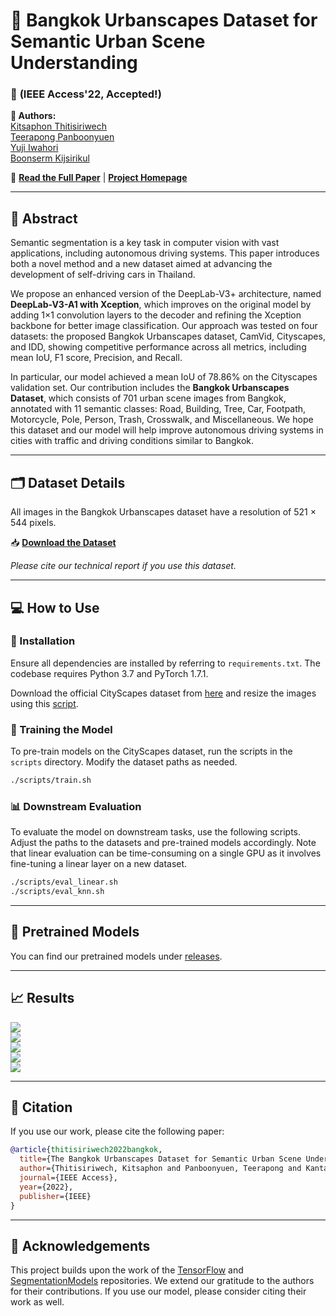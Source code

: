 # 🏡 **Bangkok Urbanscapes Dataset for Semantic Urban Scene Understanding**

### 📜 **(IEEE Access'22, Accepted!)**

**👥 Authors:**  
[Kitsaphon Thitisiriwech](https://th.linkedin.com/in/kitsaphon-thitisiriwech)  
[Teerapong Panboonyuen](https://kaopanboonyuen.github.io/)  
[Yuji Iwahori](http://www.cvl.cs.chubu.ac.jp/)  
[Boonserm Kijsirikul](https://www.cp.eng.chula.ac.th/about/faculty/boonsermk)

🔗 [**Read the Full Paper**](https://ieeexplore.ieee.org/document/9779212?fbclid=IwAR0s80z1OUgIAdDN9OljB8h6GXTuv6WV_tYFE3NmGD4i6fbyAGslbZqOVgE) | [**Project Homepage**](https://kaopanboonyuen.github.io/bkkurbanscapes/)

---

## **📄 Abstract**

Semantic segmentation is a key task in computer vision with vast applications, including autonomous driving systems. This paper introduces both a novel method and a new dataset aimed at advancing the development of self-driving cars in Thailand.

We propose an enhanced version of the DeepLab-V3+ architecture, named **DeepLab-V3-A1 with Xception**, which improves on the original model by adding 1×1 convolution layers to the decoder and refining the Xception backbone for better image classification. Our approach was tested on four datasets: the proposed Bangkok Urbanscapes dataset, CamVid, Cityscapes, and IDD, showing competitive performance across all metrics, including mean IoU, F1 score, Precision, and Recall.

In particular, our model achieved a mean IoU of 78.86% on the Cityscapes validation set. Our contribution includes the **Bangkok Urbanscapes Dataset**, which consists of 701 urban scene images from Bangkok, annotated with 11 semantic classes: Road, Building, Tree, Car, Footpath, Motorcycle, Pole, Person, Trash, Crosswalk, and Miscellaneous. We hope this dataset and our model will help improve autonomous driving systems in cities with traffic and driving conditions similar to Bangkok.

---

## **🗂️ Dataset Details**

All images in the Bangkok Urbanscapes dataset have a resolution of 521 × 544 pixels.

📥 [**Download the Dataset**](https://drive.google.com/uc?id=1AwvuiVnzg-UZp7zzepF2G5Ck8uNZPTG6&export=download)

*Please cite our technical report if you use this dataset.*

---

## **💻 How to Use**

### **🔧 Installation**
Ensure all dependencies are installed by referring to `requirements.txt`. The codebase requires Python 3.7 and PyTorch 1.7.1.

Download the official CityScapes dataset from [here](https://www.cityscapes-dataset.com/) and resize the images using this [script](https://github.com/open-mmlab/mmaction2/tree/master/tools/data/kinetics).

### **🚀 Training the Model**

To pre-train models on the CityScapes dataset, run the scripts in the `scripts` directory. Modify the dataset paths as needed.

```sh
./scripts/train.sh
```

### **📊 Downstream Evaluation**

To evaluate the model on downstream tasks, use the following scripts. Adjust the paths to the datasets and pre-trained models accordingly. Note that linear evaluation can be time-consuming on a single GPU as it involves fine-tuning a linear layer on a new dataset.

```sh
./scripts/eval_linear.sh
./scripts/eval_knn.sh
```

---

## **📁 Pretrained Models**

You can find our pretrained models under [releases](https://github.com/bkkurbanscapes/).

---

## **📈 Results**

![](image/DecoupleSegNet-BKK-inference.png)  
![](image/baseline-old-2-original-results-paper.png)  
![](image/baseline-old-1-original-results-paper.png)  
![](image/baseline-new2-original-results-paper.png)  
![](image/baseline-new-1-original-results-paper.png)

---

## **🔖 Citation**

If you use our work, please cite the following paper:

```bibtex
@article{thitisiriwech2022bangkok,
  title={The Bangkok Urbanscapes Dataset for Semantic Urban Scene Understanding Using Enhanced Encoder-Decoder with Atrous Depthwise Separable A1 Convolutional Neural Networks},
  author={Thitisiriwech, Kitsaphon and Panboonyuen, Teerapong and Kantavat, Pittipol and Iwahori, Yuji and Kijsirikul, Boonserm},
  journal={IEEE Access},
  year={2022},
  publisher={IEEE}
}
```

---

## **🙏 Acknowledgements**

This project builds upon the work of the [TensorFlow](https://www.tensorflow.org/tutorials/images/segmentation) and [SegmentationModels](https://github.com/qubvel/segmentation_models) repositories. We extend our gratitude to the authors for their contributions. If you use our model, please consider citing their work as well.
